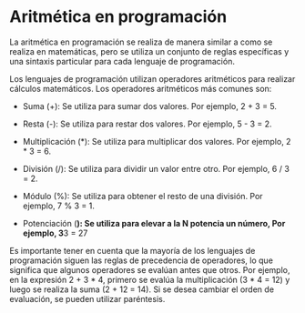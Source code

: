 # Aritmética en programación
La aritmética en programación se realiza de manera similar a como se realiza en matemáticas, pero se utiliza un conjunto de reglas específicas y una sintaxis particular para cada lenguaje de programación.

Los lenguajes de programación utilizan operadores aritméticos para realizar cálculos matemáticos. Los operadores aritméticos más comunes son:

-   Suma (+): Se utiliza para sumar dos valores. Por ejemplo, 2 + 3 = 5.
    
-   Resta (-): Se utiliza para restar dos valores. Por ejemplo, 5 - 3 = 2.
    
-   Multiplicación (*): Se utiliza para multiplicar dos valores. Por ejemplo, 2 * 3 = 6.
    
-   División (/): Se utiliza para dividir un valor entre otro. Por ejemplo, 6 / 3 = 2.
    
-   Módulo (%): Se utiliza para obtener el resto de una división. Por ejemplo, 7 % 3 = 1.

-   Potenciación (**): Se utiliza para elevar a la N potencia un número, Por ejemplo, 3**3 = 27


Es importante tener en cuenta que la mayoría de los lenguajes de programación siguen las reglas de precedencia de operadores, lo que significa que algunos operadores se evalúan antes que otros. Por ejemplo, en la expresión 2 + 3 * 4, primero se evalúa la multiplicación (3 * 4 = 12) y luego se realiza la suma (2 + 12 = 14). Si se desea cambiar el orden de evaluación, se pueden utilizar paréntesis.